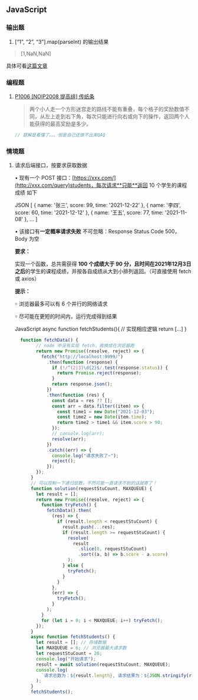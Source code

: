 ## JavaScript

### 输出题

1. [“1”, “2”, “3”].map(parseInt) 的输出结果

> [1,NaN,NaN]

具体可看[这篇文章](https://blog.csdn.net/freshlover/article/details/19034079)

### 编程题

1. [P1006 [NOIP2008 提高组] 传纸条](https://www.luogu.com.cn/problem/P1006)

   > 两个小人走一个方形迷宫走的路线不能有重叠，每个格子的奖励数值不同，从左上走到右下角，每次只能进行向右或向下的操作，返回两个人能获得的最高奖励是多少。

   ```c++
   // 题解是看懂了。。。但是自己还做不出来QAQ
   ```

   

### 情境题

1. 请求后端接口，按要求获取数据

   • 现有一个 POST 接口：[https://xxx.com/](http://xxx.com/query)students，每次请求**只能**返回 10 个学生的课程成绩 如下

   JSON [   { name: '张三', score: 99, time: '2021-12-22' },   { name: '李四', score: 60, time: '2021-12-12' },   { name: '王五', score: 77, time: '2021-11-08' },   ... ]

   • 该接口有**一定概率请求失败** 不可忽略：Response Status Code 500，Body 为空

   **要求：**

   实现一个函数，总共需获得 **100 个成绩大于 90 分，且时间在2021年12月3日之后**的学生的课程成绩，并按各自成绩从大到小排列返回。（可直接使用 fetch 或 axios）

   **提示：**

   ￮ 浏览器最多可以有 6 个并行的网络请求

   ￮ 尽可能在更短的时间内，运行完成得到结果

    

   JavaScript async function fetchStudents(){    // 实现相应逻辑    return [...] }

   ```js
     function fetchData() {
           // node 中没有实现 fetch，故换成在浏览器跑
           return new Promise((resolve, reject) => {
             fetch("http://localhost:9999/")
               .then(function (response) {
                 if (!/^(2|3)\d{2}$/.test(response.status)) {
                   return Promise.reject(response);
                 }
                 return response.json();
               })
               .then(function (res) {
                 const data = res ?? [];
                 const arr = data.filter((item) => {
                   const time1 = new Date("2021-12-03");
                   const time2 = new Date(item.time);
                   return time2 > time1 && item.score > 90;
                 });
                 // console.log(arr);
                 resolve(arr);
               })
               .catch((err) => {
                 console.log("请求失败了~");
                 reject();
               });
           });
         }
         // 可以控制一下递归层数，不然可能一直请求不到的话就寄了！
         function solution(requestStuCount, MAXQUEUE) {
           let result = [];
           return new Promise((resolve, reject) => {
             function tryFetch() {
               fetchData().then(
                 (res) => {
                   if (result.length < requestStuCount) {
                     result.push(...res);
                     if (result.length >= requestStuCount) {
                       resolve(
                         result
                           .slice(0, requestStuCount)
                           .sort((a, b) => b.score - a.score)
                       );
                     } else {
                       tryFetch();
                     }
                   }
                 },
                 (err) => {
                   tryFetch();
                 }
               );
             }
             for (let i = 0; i < MAXQUEUE; i++) tryFetch();
           });
         }
         async function fetchStudents() {
           let result = []; // 存储数据
           let MAXQUEUE = 6; // 浏览器最大请求数
           let requestStuCount = 20;
           console.log("开始请求");
           result = await solution(requestStuCount, MAXQUEUE);
           console.log(
             `请求总数为：${result.length}, 请求结果为：${JSON.stringify(result)}`
           );
         }
         fetchStudents();
   ```

   